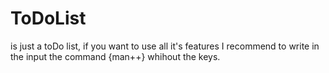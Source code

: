 # ToDoList
is just a toDo list, if you want to use all it's features I recommend to write in the input the command {man++} whihout the keys.
